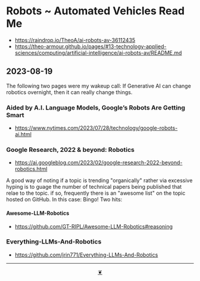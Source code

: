 # Robots ~ Automated Vehicles Read Me

* https://raindrop.io/TheoA/ai-robots-av-36112435
* https://theo-armour.github.io/pages/#13-technology-applied-sciences/computing/artificial-intelligence/ai-robots-av/README.md

## 2023-08-19

The following  two pages were my wakeup call: If Generative AI can change robotics overnight, then it can really change things.


### Aided by A.I. Language Models, Google’s Robots Are Getting Smart
* https://www.nytimes.com/2023/07/28/technology/google-robots-ai.html


### Google Research, 2022 & beyond: Robotics

* https://ai.googleblog.com/2023/02/google-research-2022-beyond-robotics.html


A good way of noting if a topic is trending "organically" rather via excessive hyping is to guage the number of technical papers being published that relae to the topic. if so, frequently there is an "awesome list" on the topic hosted on GitHub. In this case: Bingo! Two hits:

#### Awesome-LLM-Robotics

* https://github.com/GT-RIPL/Awesome-LLM-Robotics#reasoning

### Everything-LLMs-And-Robotics

* https://github.com/jrin771/Everything-LLMs-And-Robotics


***

<center title="Hello! Click me to go up to the top" ><a class=aDingbat href=javascript:window.scrollTo(0,0);> ❦ </a></center>


